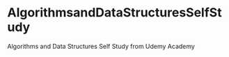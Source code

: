 # AlgorithmsandDataStructuresSelfStudy
Algorithms and Data Structures Self Study from Udemy Academy 
